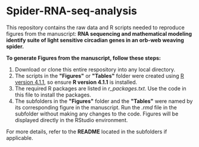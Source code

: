 # Spider-RNA-seq-analysis
This repository contains the raw data and R scripts needed to reproduce figures from the manuscript: **RNA sequencing and mathematical modeling identify suite of light sensitive circadian genes in an orb-web weaving spider.**

**To generate Figures from the manuscript, follow these steps:**
  1. Download or clone this entire respository into any local directory.
  2. The scripts in the **"Figures"** or **"Tables"** folder were created using [R version 4.1.1](https://cran.r-project.org/bin/windows/base/), so ensure **R version 4.1.1** is installed.
  3. The required R packages are listed in *r_packages.txt*. Use the code in this file to install the packages. 
  4. The subfolders in the **"Figures"** folder and the **"Tables"** were named by its corresponding figure in the manuscript. Run the *.rmd* file in the subfolder without making any changes to the code. Figures will be displayed directly in the RStudio environment. 

For more details, refer to the **README** located in the subfolders if applicable. 

